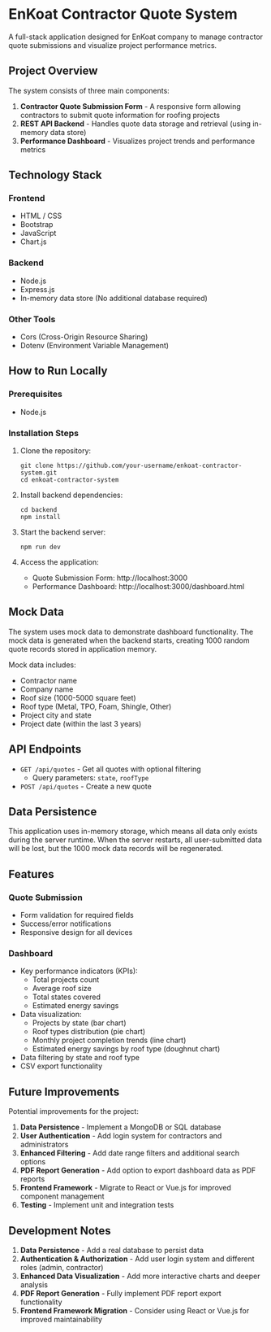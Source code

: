 # EnKoat Contractor Quote System

A full-stack application designed for EnKoat company to manage contractor quote submissions and visualize project performance metrics.

## Project Overview

The system consists of three main components:

1. **Contractor Quote Submission Form** - A responsive form allowing contractors to submit quote information for roofing projects
2. **REST API Backend** - Handles quote data storage and retrieval (using in-memory data store)
3. **Performance Dashboard** - Visualizes project trends and performance metrics

## Technology Stack

### Frontend
- HTML / CSS
- Bootstrap
- JavaScript
- Chart.js

### Backend
- Node.js
- Express.js
- In-memory data store (No additional database required)

### Other Tools
- Cors (Cross-Origin Resource Sharing)
- Dotenv (Environment Variable Management)

## How to Run Locally

### Prerequisites
- Node.js

### Installation Steps

1. Clone the repository:
   ```
   git clone https://github.com/your-username/enkoat-contractor-system.git
   cd enkoat-contractor-system
   ```

2. Install backend dependencies:
   ```
   cd backend
   npm install
   ```

3. Start the backend server:
   ```
   npm run dev
   ```

4. Access the application:
   - Quote Submission Form: http://localhost:3000
   - Performance Dashboard: http://localhost:3000/dashboard.html

## Mock Data

The system uses mock data to demonstrate dashboard functionality. The mock data is generated when the backend starts, creating 1000 random quote records stored in application memory.

Mock data includes:
- Contractor name
- Company name
- Roof size (1000-5000 square feet)
- Roof type (Metal, TPO, Foam, Shingle, Other)
- Project city and state
- Project date (within the last 3 years)

## API Endpoints

- `GET /api/quotes` - Get all quotes with optional filtering
  - Query parameters: `state`, `roofType`
- `POST /api/quotes` - Create a new quote

## Data Persistence

This application uses in-memory storage, which means all data only exists during the server runtime. When the server restarts, all user-submitted data will be lost, but the 1000 mock data records will be regenerated.

## Features

### Quote Submission
- Form validation for required fields
- Success/error notifications
- Responsive design for all devices

### Dashboard
- Key performance indicators (KPIs):
  - Total projects count
  - Average roof size
  - Total states covered
  - Estimated energy savings
- Data visualization:
  - Projects by state (bar chart)
  - Roof types distribution (pie chart)
  - Monthly project completion trends (line chart)
  - Estimated energy savings by roof type (doughnut chart)
- Data filtering by state and roof type
- CSV export functionality

## Future Improvements

Potential improvements for the project:

1. **Data Persistence** - Implement a MongoDB or SQL database
2. **User Authentication** - Add login system for contractors and administrators
3. **Enhanced Filtering** - Add date range filters and additional search options
4. **PDF Report Generation** - Add option to export dashboard data as PDF reports
5. **Frontend Framework** - Migrate to React or Vue.js for improved component management
6. **Testing** - Implement unit and integration tests

## Development Notes

1. **Data Persistence** - Add a real database to persist data
2. **Authentication & Authorization** - Add user login system and different roles (admin, contractor)
3. **Enhanced Data Visualization** - Add more interactive charts and deeper analysis
5. **PDF Report Generation** - Fully implement PDF report export functionality
6. **Frontend Framework Migration** - Consider using React or Vue.js for improved maintainability